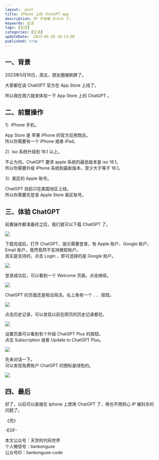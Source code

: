 ```yaml
---   
layout:  post  
title: iPhone 上的 chatGPT app
description: IP 不会被 block 了。          
keywords: 生活  
tags: [生活]    
categories: [生活]  
updateDate:  2023-05-20 18:13:00  
published: true  
---  
```



## 一、背景


2023年5月19日，周五，朋友圈被刷屏了。  


大家都在说 ChatGPT 官方在  App Store 上线了。  


所以我在周六就来体验一下 App Store 上的 ChatGPT 。  


## 二、前置操作    


1）iPhone 手机。  


App Store 是 苹果 iPhone 的官方应用商店。  
所以你需要有一个 iPhone 或者 iPad。  


2）iso 系统升级到 16.1 以上。  


不止为何，ChatGPT 要求 apple 系统的最低版本是 iso 16.1。  
所以你需要升级 iPhone 系统到最新版本，至少大于等于 16.1。  


3）美区的 Apple 账号。  


ChatGPT 目前只在美国地区上线。  
所以你需要先登录 Apple Store 美区账号。  



## 三、体验 ChatGPT


前置操作都准备好之后，我们就可以下载 ChatGPT 了。  


![](https://res2023.tiankonguse.com/images/2023/05/20/001.png)


下载完成后，打开 ChatGPT，提示需要登录，有 Apple 账户、Google 账户， Email 账户，竟然竟然不支持微软账户。  
其实是支持的，点击 Login ，即可选择的是 Google 账户。  



![](https://res2023.tiankonguse.com/images/2023/05/20/002.png)


登录成功后，可以看到一个 Welcome 页面，点击继续。  


![](https://res2023.tiankonguse.com/images/2023/05/20/003.png)


ChatGPT 的页面还是相当简洁，右上角有一个 `...` 按钮。  


![](https://res2023.tiankonguse.com/images/2023/05/20/004.png)


点击历史记录，可以发现以前在网页的历史记录都在。  


![](https://res2023.tiankonguse.com/images/2023/05/20/005.png)


设置页面可以看到有个升级 ChatGPT Plus 的按钮。  
点击 Subscription 或者 Update to ChatGPT Plus。  


![](https://res2023.tiankonguse.com/images/2023/05/20/006.png)




先来对话一下。  
可以发现免费账户 ChatGPT 的图标是绿色的。  


![](https://res2023.tiankonguse.com/images/2023/05/20/007.png)


## 四、最后  


好了，以后可以直接在 Iphone 上使用 ChatGPT 了，再也不用担心 IP 被封杀的问题了。  


《完》  


-EOF-  



本文公众号：天空的代码世界  
个人微信号：tiankonguse  
公众号ID：tiankonguse-code  
  

